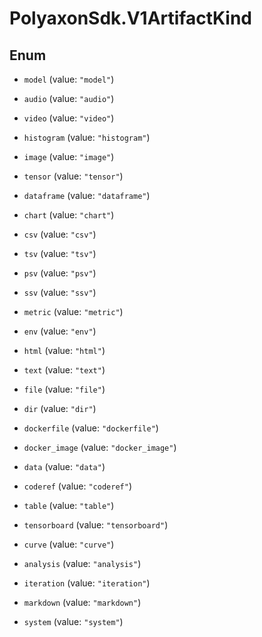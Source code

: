 # PolyaxonSdk.V1ArtifactKind

## Enum


* `model` (value: `"model"`)

* `audio` (value: `"audio"`)

* `video` (value: `"video"`)

* `histogram` (value: `"histogram"`)

* `image` (value: `"image"`)

* `tensor` (value: `"tensor"`)

* `dataframe` (value: `"dataframe"`)

* `chart` (value: `"chart"`)

* `csv` (value: `"csv"`)

* `tsv` (value: `"tsv"`)

* `psv` (value: `"psv"`)

* `ssv` (value: `"ssv"`)

* `metric` (value: `"metric"`)

* `env` (value: `"env"`)

* `html` (value: `"html"`)

* `text` (value: `"text"`)

* `file` (value: `"file"`)

* `dir` (value: `"dir"`)

* `dockerfile` (value: `"dockerfile"`)

* `docker_image` (value: `"docker_image"`)

* `data` (value: `"data"`)

* `coderef` (value: `"coderef"`)

* `table` (value: `"table"`)

* `tensorboard` (value: `"tensorboard"`)

* `curve` (value: `"curve"`)

* `analysis` (value: `"analysis"`)

* `iteration` (value: `"iteration"`)

* `markdown` (value: `"markdown"`)

* `system` (value: `"system"`)



